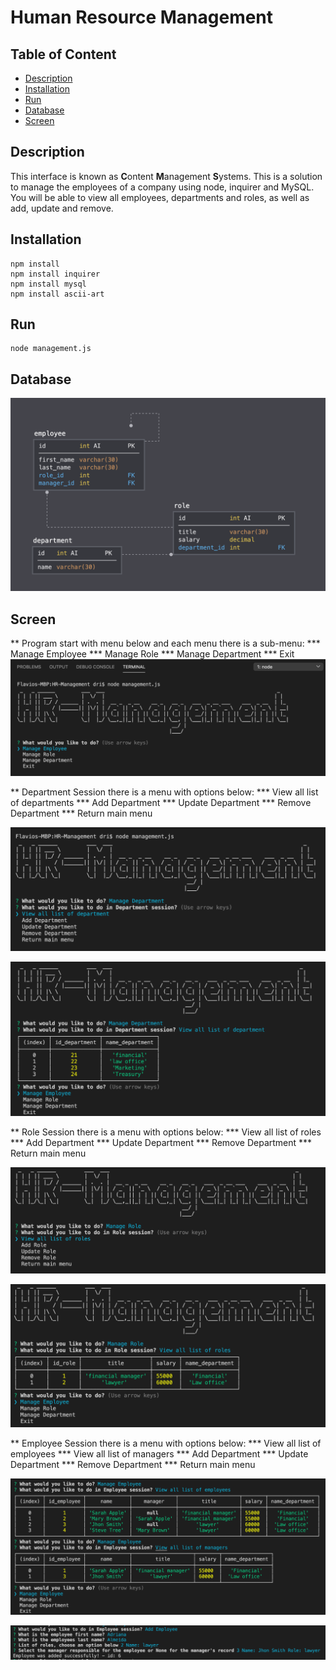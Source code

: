 # Human Resource Management

## Table of Content
- [Description](#Description)
- [Installation](#Installation)
- [Run](#Run)
- [Database](#Database)
- [Screen](#Screen)

## Description
This interface is known as **C**ontent **M**anagement **S**ystems. This is a solution to manage the employees of a company using node, inquirer and MySQL.
You will be able to view all employees, departments and roles, as well as add, update and remove.

## Installation
```
npm install
npm install inquirer
npm install mysql
npm install ascii-art
```

## Run
```
node management.js
```

## Database
![Tables Object](Assets/schema.png)

## Screen
** Program start with menu below and each menu there is a sub-menu:
        *** Manage Employee
        *** Manage Role
        *** Manage Department
        *** Exit
![Start](Assets/start_app.png)

** Department Session there is a menu with options below:
        *** View all list of departments
        *** Add Department
        *** Update Department
        *** Remove Department
        *** Return main menu

![Department Menu](Assets/department_menu.png)

![Department List](Assets/department_list.png)

** Role Session there is a menu with options below:
        *** View all list of roles
        *** Add Department
        *** Update Department
        *** Remove Department
        *** Return main menu


![Role Menu](Assets/role_menu.png)

![List of roles](Assets/role_list.png)

** Employee Session there is a menu with options below:
        *** View all list of employees
        *** View all list of managers
        *** Add Department
        *** Update Department
        *** Remove Department
        *** Return main menu

![List of Employee](Assets/employee_list.png)

![Add Employee](Assets/employee_add.png)



